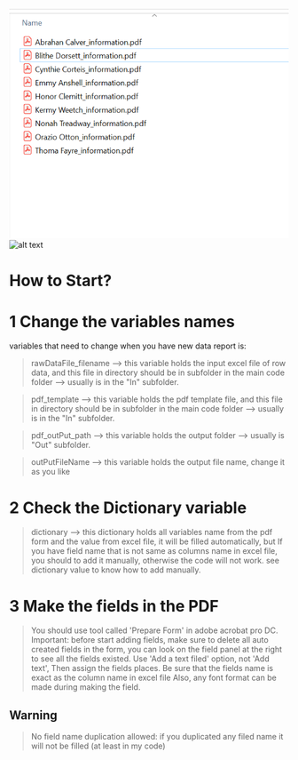 ![alt text](https://github.com/MoSbeaa/Excel-to-PDF-Form-Filler_Py/blob/main/src/Output%20files.png)
![alt text](http://url/to/img.png)


# How to Start?

# 1 Change the variables names
  variables that need to change when you have new data report is:

  > rawDataFile_filename  --> this variable holds the input excel file of row data, and this file in directory should be in subfolder in the main code folder --> usually is in the "In" subfolder.

  > pdf_template  --> this variable holds the pdf template file, and this file in directory should be in subfolder in the main code folder --> usually is in the "In" subfolder.

  > pdf_outPut_path  --> this variable holds the output folder --> usually is "Out" subfolder.

  > outPutFileName  --> this variable holds the output file name, change it as you like

# 2 Check the Dictionary variable
  > dictionary --> this dictionary holds all variables name from the pdf form and the value from excel file, it will be filled automatically, but
  > If you have field name that is not same as columns name in excel file, you should to add it manually, otherwise the code will not work.
  > see dictionary value to know how to add manually.

# 3 Make the fields in the PDF
  
  > You should use tool called 'Prepare Form' in adobe acrobat pro DC.
  > Important: before start adding fields, make sure to delete all auto created fields in the form, you can look on the field 
  panel at the right to see all the fields existed.
  > Use 'Add a text filed' option, not 'Add text', Then assign the fields places.
  > Be sure that the fields name is exact as the column name in excel file
  > Also, any font format can be made during making the field.

## Warning 
  > No field name duplication allowed: if you duplicated any filed name it will not be filled (at least in my code)
